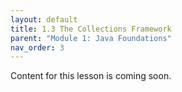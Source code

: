 ```yaml
---
layout: default
title: 1.3 The Collections Framework
parent: "Module 1: Java Foundations"
nav_order: 3
---
```


Content for this lesson is coming soon.
